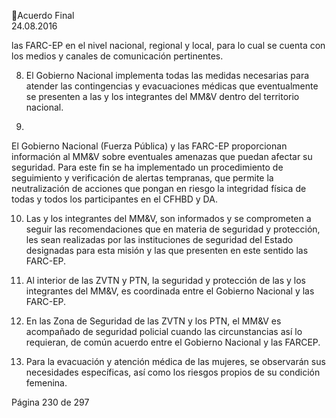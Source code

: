 Acuerdo Final  
24.08.2016  

las FARC-EP en el nivel nacional, regional y local, para lo cual se cuenta con los medios y canales de 
comunicación pertinentes. 
 
8. El  Gobierno  Nacional  implementa  todas  las  medidas  necesarias  para  atender  las  contingencias  y 
evacuaciones médicas que eventualmente se presenten a las y los integrantes del MM&V dentro del 
territorio nacional.  
 
9.

El  Gobierno  Nacional  (Fuerza  Pública)  y  las  FARC-EP  proporcionan  información  al  MM&V  sobre 
eventuales  amenazas  que  puedan  afectar  su  seguridad.  Para  este  fin  se  ha  implementado  un 
procedimiento de seguimiento y verificación de alertas tempranas, que permite la neutralización de 
acciones que pongan en riesgo la integridad física de todas y todos los participantes en el CFHBD y 
DA.  

 
10. Las y los integrantes del MM&V, son informados y se comprometen a seguir las recomendaciones 
que en materia de seguridad y protección, les sean realizadas por las instituciones de seguridad del 
Estado designadas para esta misión y las que presenten en este sentido las FARC-EP.  
 
11. Al  interior  de  las  ZVTN  y  PTN,  la  seguridad  y  protección  de  las  y  los  integrantes  del  MM&V,  es 
coordinada entre el Gobierno Nacional y las FARC-EP. 
  
12. En  las  Zona  de  Seguridad  de  las  ZVTN  y  los  PTN,  el  MM&V  es  acompañado  de  seguridad  policial 
cuando las circunstancias así lo requieran, de común acuerdo entre el Gobierno Nacional y las FARCEP. 
 
13. Para la evacuación y atención médica de las mujeres, se observarán sus necesidades específicas, así 
como los riesgos propios de su condición femenina.  
 
 
 
 
 
 
 
 
 
 
 
 
 
 
 
 
 
 
 

Página 230 de 297 
 

